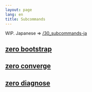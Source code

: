 ```yaml
---
layout: page
lang: en
title: Subcommands
---
```


WIP. Japanese => [/30_subcommands-ja](/30_subcommands-ja/)

## [zero bootstrap](#bootstrap)

## [zero converge](#converge)

## [zero diagnose](#diagnose)
